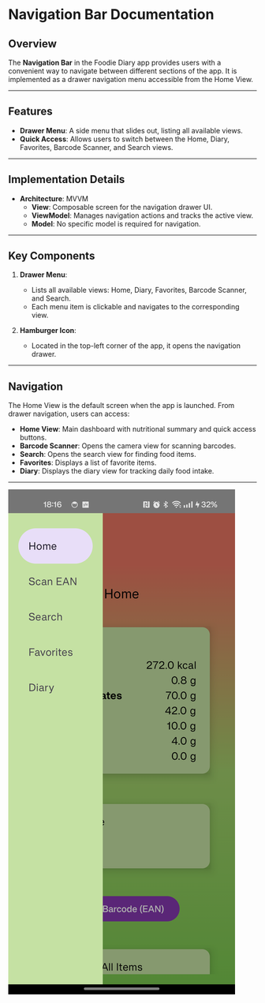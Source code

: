 # Navigation Bar Documentation

## Overview
The **Navigation Bar** in the Foodie Diary app provides users with a convenient way to navigate between different sections of the app. It is implemented as a drawer navigation menu accessible from the Home View.

---

## Features
- **Drawer Menu**: A side menu that slides out, listing all available views.
- **Quick Access**: Allows users to switch between the Home, Diary, Favorites, Barcode Scanner, and Search views.

---

## Implementation Details
- **Architecture**: MVVM
  - **View**: Composable screen for the navigation drawer UI.
  - **ViewModel**: Manages navigation actions and tracks the active view.
  - **Model**: No specific model is required for navigation.

---

## Key Components
1. **Drawer Menu**:
   - Lists all available views: Home, Diary, Favorites, Barcode Scanner, and Search.
   - Each menu item is clickable and navigates to the corresponding view.

3. **Hamburger Icon**:
   - Located in the top-left corner of the app, it opens the navigation drawer.

---

## Navigation
The Home View is the default screen when the app is launched. From drawer navigation, users can access:
- **Home View**: Main dashboard with nutritional summary and quick access buttons.
- **Barcode Scanner**: Opens the camera view for scanning barcodes.
- **Search**: Opens the search view for finding food items.
- **Favorites**: Displays a list of favorite items.
- **Diary**: Displays the diary view for tracking daily food intake.

---

![NavBar](/docs/images/navbar.png)
